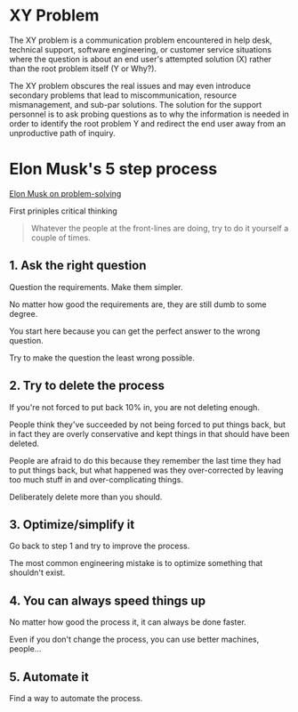# XY Problem

The XY problem is a communication problem encountered in help desk, technical support, software engineering, or customer service situations where the question is about an end user's attempted solution (X) rather than the root problem itself (Y or Why?).

The XY problem obscures the real issues and may even introduce secondary problems that lead to miscommunication, resource mismanagement, and sub-par solutions. The solution for the support personnel is to ask probing questions as to why the information is needed in order to identify the root problem Y and redirect the end user away from an unproductive path of inquiry.

# Elon Musk's 5 step process

[Elon Musk on problem-solving](https://youtu.be/CDZ9REOh2xA)

First priniples critical thinking

> Whatever the people at the front-lines are doing, try to do it yourself a couple of times.

## 1. Ask the right question

Question the requirements. Make them simpler.

No matter how good the requirements are, they are still dumb to some degree.

You start here because you can get the perfect answer to the wrong question.

Try to make the question the least wrong possible.

## 2. Try to delete the process

If you're not forced to put back 10% in, you are not deleting enough.

People think they've succeeded by not being forced to put things back, but in fact they are overly conservative and kept things in that should have been deleted.

People are afraid to do this because they remember the last time they had to put things back, but what happened was they over-corrected by leaving too much stuff in and over-complicating things.

Deliberately delete more than you should.

## 3. Optimize/simplify it

Go back to step 1 and try to improve the process.

The most common engineering mistake is to optimize something that shouldn't exist.

## 4. You can always speed things up

No matter how good the process it, it can always be done faster.

Even if you don't change the process, you can use better machines, people...

## 5. Automate it

Find a way to automate the process.
